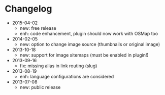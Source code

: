 # Changelog

- 2015-04-02 
  - new: free release
  - enh: code enhancement, plugin should now work with OSMap too
- 2014-02-05 
  - new: option to change image source (thumbnails or original image)
- 2013-10-18 
  - new: support for image sitemaps (must be enabled in plugin!)
- 2013-09-16 
  - fix: missing alias in link routing (slug)
- 2013-08-19 
  - enh: language configurations are considered
- 2013-07-08 
  - new: public release

